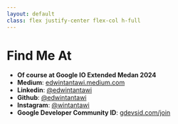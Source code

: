 ```yaml
---
layout: default
class: flex justify-center flex-col h-full
---
```


<h1 class="gemini-text">Find Me At</h1>

- **Of course at Google IO Extended Medan 2024**
- **Medium**: <span class="color-blue">[edwintantawi.medium.com](https://edwintantawi.medium.com)</span>
- **Linkedin**: <span class="color-blue">[@edwintantawi](https://www.linkedin.com/in/edwintantawi)</span>
- **Github**: <span class="color-blue">[@edwintantawi](https://github.com/edwintantawi)</span>
- **Instagram**: <span class="color-blue">[@wintantawi](https://www.instagram.com/wintantawi)</span>
- **Google Developer Community ID**: <span class="color-blue">[gdevsid.com/join](https://gdevsid.com/join)</span>
